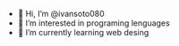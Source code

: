 - 👋 Hi, I’m @ivansoto080
- 👀 I’m interested in programing lenguages
- 🌱 I’m currently learning web desing

<!---
ivansoto080/ivansoto080 is a ✨ special ✨ repository because its `README.md` (this file) appears on your GitHub profile.
You can click the Preview link to take a look at your changes.
--->

